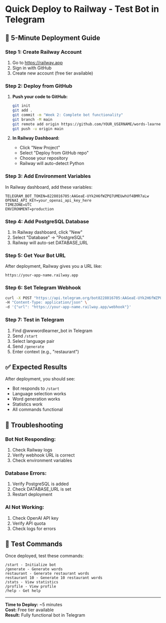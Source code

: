 # Quick Deploy to Railway - Test Bot in Telegram

## 🚀 **5-Minute Deployment Guide**

### **Step 1: Create Railway Account**
1. Go to https://railway.app
2. Sign in with GitHub
3. Create new account (free tier available)

### **Step 2: Deploy from GitHub**
1. **Push your code to GitHub:**
   ```bash
   git init
   git add .
   git commit -m "Week 2: Complete bot functionality"
   git branch -M main
   git remote add origin https://github.com/YOUR_USERNAME/words-learner-bot.git
   git push -u origin main
   ```

2. **In Railway Dashboard:**
   - Click "New Project"
   - Select "Deploy from GitHub repo"
   - Choose your repository
   - Railway will auto-detect Python

### **Step 3: Add Environment Variables**
In Railway dashboard, add these variables:
```
TELEGRAM_BOT_TOKEN=8228016705:AAGeaE-UYk2H6fWZPQ7UMEUwhUf4BMR7aLw
OPENAI_API_KEY=your_openai_api_key_here
TIMEZONE=UTC
ENVIRONMENT=production
```

### **Step 4: Add PostgreSQL Database**
1. In Railway dashboard, click "New"
2. Select "Database" → "PostgreSQL"
3. Railway will auto-set DATABASE_URL

### **Step 5: Get Your Bot URL**
After deployment, Railway gives you a URL like:
```
https://your-app-name.railway.app
```

### **Step 6: Set Telegram Webhook**
```bash
curl -X POST "https://api.telegram.org/bot8228016705:AAGeaE-UYk2H6fWZPQ7UMEUwhUf4BMR7aLw/setWebhook" \
-H "Content-Type: application/json" \
-d '{"url": "https://your-app-name.railway.app/webhook"}'
```

### **Step 7: Test in Telegram**
1. Find @wwwordlearner_bot in Telegram
2. Send `/start`
3. Select language pair
4. Send `/generate`
5. Enter context (e.g., "restaurant")

## ✅ **Expected Results**

After deployment, you should see:
- Bot responds to `/start`
- Language selection works
- Word generation works
- Statistics work
- All commands functional

## 🔧 **Troubleshooting**

### **Bot Not Responding:**
1. Check Railway logs
2. Verify webhook URL is correct
3. Check environment variables

### **Database Errors:**
1. Verify PostgreSQL is added
2. Check DATABASE_URL is set
3. Restart deployment

### **AI Not Working:**
1. Check OpenAI API key
2. Verify API quota
3. Check logs for errors

## 📱 **Test Commands**

Once deployed, test these commands:
```
/start - Initialize bot
/generate - Generate words
restaurant - Generate restaurant words
restaurant 10 - Generate 10 restaurant words
/stats - View statistics
/profile - View profile
/help - Get help
```

---

**Time to Deploy:** ~5 minutes  
**Cost:** Free tier available  
**Result:** Fully functional bot in Telegram
